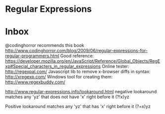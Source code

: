 Regular Expressions
===================

Inbox
======

@codinghorror recommends this book http://www.codinghorror.com/blog/2009/06/regular-expressions-for-regular-programmers.html
Good reference: https://developer.mozilla.org/en/JavaScript/Reference/Global_Objects/RegExp#Special_characters_in_regular_expressions
Online tester: http://regexpal.com/
Javascript lib to remove x-browser diffs in syntax: http://xregexp.com/
Windows tool for creating them: http://www.regexbuddy.com/


http://www.regular-expressions.info/lookaround.html
negative lookaround
	matches any 'yz' that does not have 'x' right before it
	(?!x)yz

Positive lookaround
	matches any 'yz' that has 'x' right before it
	(?=x)yz
